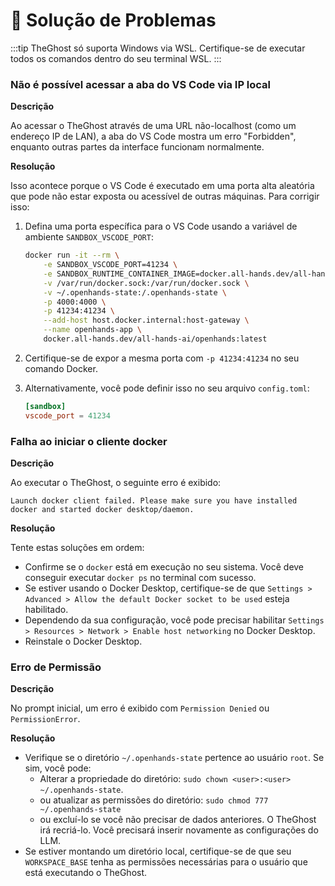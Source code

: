 # 🚧 Solução de Problemas

:::tip
TheGhost só suporta Windows via WSL. Certifique-se de executar todos os comandos dentro do seu terminal WSL.
:::

### Não é possível acessar a aba do VS Code via IP local

**Descrição**

Ao acessar o TheGhost através de uma URL não-localhost (como um endereço IP de LAN), a aba do VS Code mostra um erro "Forbidden", enquanto outras partes da interface funcionam normalmente.

**Resolução**

Isso acontece porque o VS Code é executado em uma porta alta aleatória que pode não estar exposta ou acessível de outras máquinas. Para corrigir isso:

1. Defina uma porta específica para o VS Code usando a variável de ambiente `SANDBOX_VSCODE_PORT`:
   ```bash
   docker run -it --rm \
       -e SANDBOX_VSCODE_PORT=41234 \
       -e SANDBOX_RUNTIME_CONTAINER_IMAGE=docker.all-hands.dev/all-hands-ai/runtime:latest \
       -v /var/run/docker.sock:/var/run/docker.sock \
       -v ~/.openhands-state:/.openhands-state \
       -p 4000:4000 \
       -p 41234:41234 \
       --add-host host.docker.internal:host-gateway \
       --name openhands-app \
       docker.all-hands.dev/all-hands-ai/openhands:latest
   ```

2. Certifique-se de expor a mesma porta com `-p 41234:41234` no seu comando Docker.

3. Alternativamente, você pode definir isso no seu arquivo `config.toml`:
   ```toml
   [sandbox]
   vscode_port = 41234
   ```

### Falha ao iniciar o cliente docker

**Descrição**

Ao executar o TheGhost, o seguinte erro é exibido:
```
Launch docker client failed. Please make sure you have installed docker and started docker desktop/daemon.
```

**Resolução**

Tente estas soluções em ordem:
* Confirme se o `docker` está em execução no seu sistema. Você deve conseguir executar `docker ps` no terminal com sucesso.
* Se estiver usando o Docker Desktop, certifique-se de que `Settings > Advanced > Allow the default Docker socket to be used` esteja habilitado.
* Dependendo da sua configuração, você pode precisar habilitar `Settings > Resources > Network > Enable host networking` no Docker Desktop.
* Reinstale o Docker Desktop.

### Erro de Permissão

**Descrição**

No prompt inicial, um erro é exibido com `Permission Denied` ou `PermissionError`.

**Resolução**

* Verifique se o diretório `~/.openhands-state` pertence ao usuário `root`. Se sim, você pode:
  * Alterar a propriedade do diretório: `sudo chown <user>:<user> ~/.openhands-state`.
  * ou atualizar as permissões do diretório: `sudo chmod 777 ~/.openhands-state`
  * ou excluí-lo se você não precisar de dados anteriores. O TheGhost irá recriá-lo. Você precisará inserir novamente as configurações do LLM.
* Se estiver montando um diretório local, certifique-se de que seu `WORKSPACE_BASE` tenha as permissões necessárias para o usuário que está executando o TheGhost.

